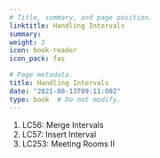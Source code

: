```yaml
---
# Title, summary, and page position.
linktitle: Handling Intervals
summary: 
weight: 2
icon: book-reader
icon_pack: fas

# Page metadata.
title: Handling Intervals
date: "2021-08-13T09:11:00Z"
type: book  # Do not modify.
---
```

1. LC56: Merge Intervals
2. LC57: Insert Interval
3. LC253: Meeting Rooms II